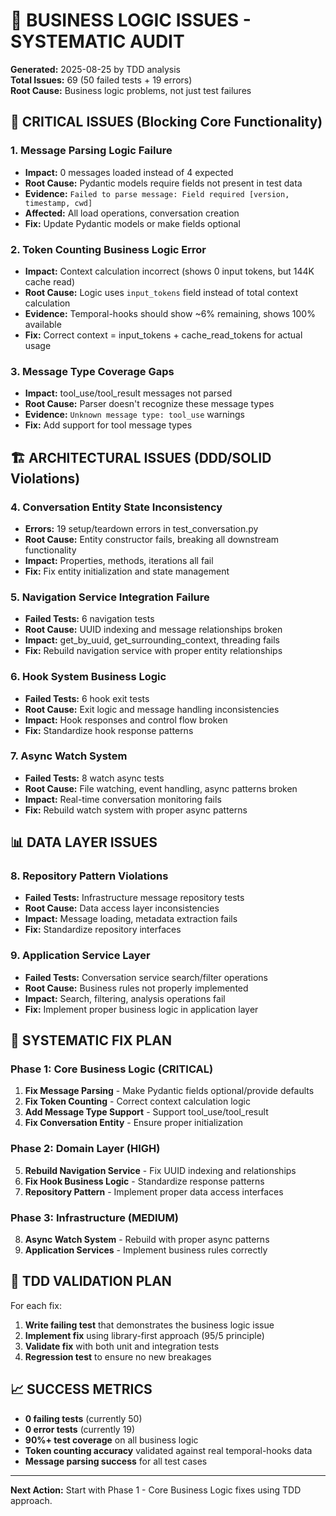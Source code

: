 # 🚨 BUSINESS LOGIC ISSUES - SYSTEMATIC AUDIT

**Generated:** 2025-08-25 by TDD analysis  
**Total Issues:** 69 (50 failed tests + 19 errors)  
**Root Cause:** Business logic problems, not just test failures  

## 🎯 CRITICAL ISSUES (Blocking Core Functionality)

### 1. **Message Parsing Logic Failure** 
- **Impact:** 0 messages loaded instead of 4 expected
- **Root Cause:** Pydantic models require fields not present in test data
- **Evidence:** `Failed to parse message: Field required [version, timestamp, cwd]`
- **Affected:** All load operations, conversation creation
- **Fix:** Update Pydantic models or make fields optional

### 2. **Token Counting Business Logic Error**
- **Impact:** Context calculation incorrect (shows 0 input tokens, but 144K cache read)  
- **Root Cause:** Logic uses `input_tokens` field instead of total context calculation
- **Evidence:** Temporal-hooks should show ~6% remaining, shows 100% available
- **Fix:** Correct context = input_tokens + cache_read_tokens for actual usage

### 3. **Message Type Coverage Gaps**
- **Impact:** tool_use/tool_result messages not parsed
- **Root Cause:** Parser doesn't recognize these message types
- **Evidence:** `Unknown message type: tool_use` warnings
- **Fix:** Add support for tool message types

## 🏗️ ARCHITECTURAL ISSUES (DDD/SOLID Violations)

### 4. **Conversation Entity State Inconsistency**
- **Errors:** 19 setup/teardown errors in test_conversation.py
- **Root Cause:** Entity constructor fails, breaking all downstream functionality
- **Impact:** Properties, methods, iterations all fail
- **Fix:** Fix entity initialization and state management

### 5. **Navigation Service Integration Failure**
- **Failed Tests:** 6 navigation tests
- **Root Cause:** UUID indexing and message relationships broken
- **Impact:** get_by_uuid, get_surrounding_context, threading fails
- **Fix:** Rebuild navigation service with proper entity relationships

### 6. **Hook System Business Logic**
- **Failed Tests:** 6 hook exit tests  
- **Root Cause:** Exit logic and message handling inconsistencies
- **Impact:** Hook responses and control flow broken
- **Fix:** Standardize hook response patterns

### 7. **Async Watch System**
- **Failed Tests:** 8 watch async tests
- **Root Cause:** File watching, event handling, async patterns broken
- **Impact:** Real-time conversation monitoring fails
- **Fix:** Rebuild watch system with proper async patterns

## 📊 DATA LAYER ISSUES

### 8. **Repository Pattern Violations**
- **Failed Tests:** Infrastructure message repository tests
- **Root Cause:** Data access layer inconsistencies  
- **Impact:** Message loading, metadata extraction fails
- **Fix:** Standardize repository interfaces

### 9. **Application Service Layer**
- **Failed Tests:** Conversation service search/filter operations
- **Root Cause:** Business rules not properly implemented
- **Impact:** Search, filtering, analysis operations fail
- **Fix:** Implement proper business logic in application layer

## 🔧 SYSTEMATIC FIX PLAN

### Phase 1: Core Business Logic (CRITICAL)
1. **Fix Message Parsing** - Make Pydantic fields optional/provide defaults
2. **Fix Token Counting** - Correct context calculation logic  
3. **Add Message Type Support** - Support tool_use/tool_result
4. **Fix Conversation Entity** - Ensure proper initialization

### Phase 2: Domain Layer (HIGH)  
5. **Rebuild Navigation Service** - Fix UUID indexing and relationships
6. **Fix Hook Business Logic** - Standardize response patterns
7. **Repository Pattern** - Implement proper data access interfaces

### Phase 3: Infrastructure (MEDIUM)
8. **Async Watch System** - Rebuild with proper async patterns
9. **Application Services** - Implement business rules correctly

## 🧪 TDD VALIDATION PLAN

For each fix:
1. **Write failing test** that demonstrates the business logic issue
2. **Implement fix** using library-first approach (95/5 principle)
3. **Validate fix** with both unit and integration tests
4. **Regression test** to ensure no new breakages

## 📈 SUCCESS METRICS

- **0 failing tests** (currently 50)
- **0 error tests** (currently 19) 
- **90%+ test coverage** on all business logic
- **Token counting accuracy** validated against real temporal-hooks data
- **Message parsing success** for all test cases

---

**Next Action:** Start with Phase 1 - Core Business Logic fixes using TDD approach.